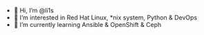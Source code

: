- 👋 Hi, I’m @li1s
- 👀 I’m interested in Red Hat Linux, *nix system, Python & DevOps
- 🌱 I’m currently learning Ansible & OpenShift & Ceph
